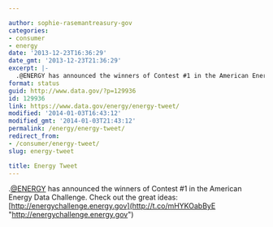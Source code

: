 ```yaml
---

author: sophie-rasemantreasury-gov
categories:
- consumer
- energy
date: '2013-12-23T16:36:29'
date_gmt: '2013-12-23T21:36:29'
excerpt: |-
  .@ENERGY has announced the winners of Contest #1 in the American Energy Data Challenge. Check out the great ideas: http://energychallenge.energy.gov
format: status
guid: http://www.data.gov/?p=129936
id: 129936
link: https://www.data.gov/energy/energy-tweet/
modified: '2014-01-03T16:43:12'
modified_gmt: '2014-01-03T21:43:12'
permalink: /energy/energy-tweet/
redirect_from:
- /consumer/energy-tweet/
slug: energy-tweet

title: Energy Tweet
---
```


.[@ENERGY](https://twitter.com/ENERGY) has announced the winners of Contest #1 in the American Energy Data Challenge. Check out the great ideas: [http://energychallenge.energy.gov](http://t.co/mHYKOabByE "http://energychallenge.energy.gov")
